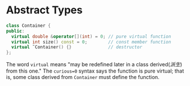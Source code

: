 # Abstract Types

```c++
class Container {
public:
  virtual double &operator[](int) = 0; // pure virtual function
  virtual int size() const = 0;        // const member function
  virtual ˜Container() {}              // destructor
};
```

The word `virtual` means "may be redefined later in a class derived(*派生*) from this one." The `curious=0` syntax says the function is pure virtual; that is, some class derived from `Container` must define the function.